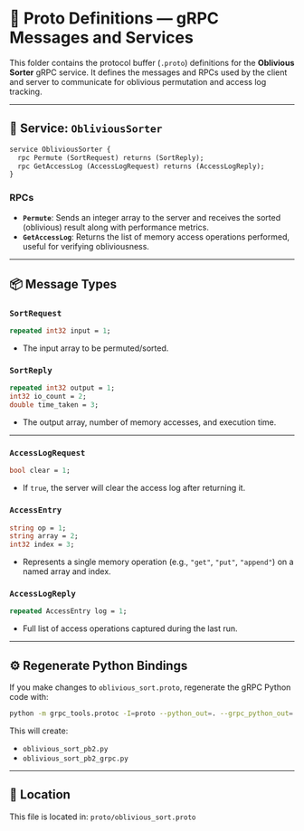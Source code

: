 # 📄 Proto Definitions — gRPC Messages and Services

This folder contains the protocol buffer (`.proto`) definitions for the **Oblivious Sorter** gRPC service. It defines the messages and RPCs used by the client and server to communicate for oblivious permutation and access log tracking.

---

## 🧠 Service: `ObliviousSorter`

```proto
service ObliviousSorter {
  rpc Permute (SortRequest) returns (SortReply);
  rpc GetAccessLog (AccessLogRequest) returns (AccessLogReply);
}
```

### RPCs

- **`Permute`**: Sends an integer array to the server and receives the sorted (oblivious) result along with performance metrics.
- **`GetAccessLog`**: Returns the list of memory access operations performed, useful for verifying obliviousness.

---

## 📦 Message Types

### `SortRequest`
```proto
repeated int32 input = 1;
```
- The input array to be permuted/sorted.

### `SortReply`
```proto
repeated int32 output = 1;
int32 io_count = 2;
double time_taken = 3;
```
- The output array, number of memory accesses, and execution time.

---

### `AccessLogRequest`
```proto
bool clear = 1;
```
- If `true`, the server will clear the access log after returning it.

### `AccessEntry`
```proto
string op = 1;
string array = 2;
int32 index = 3;
```
- Represents a single memory operation (e.g., `"get"`, `"put"`, `"append"`) on a named array and index.

### `AccessLogReply`
```proto
repeated AccessEntry log = 1;
```
- Full list of access operations captured during the last run.

---

## ⚙️ Regenerate Python Bindings

If you make changes to `oblivious_sort.proto`, regenerate the gRPC Python code with:

```bash
python -m grpc_tools.protoc -I=proto --python_out=. --grpc_python_out=. proto/oblivious_sort.proto
```

This will create:
- `oblivious_sort_pb2.py`
- `oblivious_sort_pb2_grpc.py`

---

## 📁 Location

This file is located in: `proto/oblivious_sort.proto`

